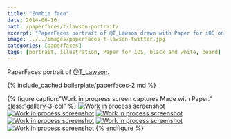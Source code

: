```yaml
---
title: "Zombie face"
date: 2014-06-16
path: /paperfaces/t-lawson-portrait/
excerpt: "PaperFaces portrait of @T_Lawson drawn with Paper for iOS on an iPad."
image: ../../images/paperfaces-t-lawson-twitter.jpg
categories: [paperfaces]
tags: [portrait, illustration, Paper for iOS, black and white, beard]
---
```


PaperFaces portrait of [@T_Lawson](https://twitter.com/T_Lawson).

{% include_cached boilerplate/paperfaces-2.md %}

{% figure caption:"Work in progress screen captures Made with Paper." class:"gallery-3-col" %}
[![Work in process screenshot](../../images/paperfaces-t-lawson-process-1-600.jpg)](../../images/paperfaces-t-lawson-process-1-lg.jpg) [![Work in process screenshot](../../images/paperfaces-t-lawson-process-2-600.jpg)](../../images/paperfaces-t-lawson-process-2-lg.jpg) [![Work in process screenshot](../../images/paperfaces-t-lawson-process-3-600.jpg)](../../images/paperfaces-t-lawson-process-3-lg.jpg) [![Work in process screenshot](../../images/paperfaces-t-lawson-process-4-600.jpg)](../../images/paperfaces-t-lawson-process-4-lg.jpg) [![Work in process screenshot](../../images/paperfaces-t-lawson-process-4-600.jpg)](../../images/paperfaces-t-lawson-process-4-lg.jpg) [![Work in process screenshot](../../images/paperfaces-t-lawson-process-5-600.jpg)](../../images/paperfaces-t-lawson-process-5-lg.jpg)
{% endfigure %}
